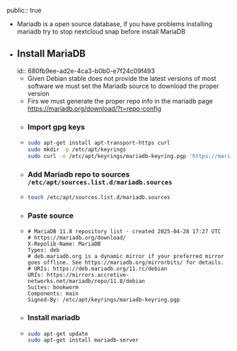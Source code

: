 public:: true

- Mariadb is a open source database, if you have problems installing mariadb try to stop nextcloud snap before install MariaDB
- ## Install MariaDB
  id:: 680fb9ee-ad2e-4ca3-b0b0-e7f24c09f493
	- Given Debian stable does not provide the latest versions of most software we must set the Mariadb source to download the proper version
	- Firs we must generate the proper repo info in the mariadb page https://mariadb.org/download/?t=repo-config
	- ### Import gpg keys
	- ```sh
	  sudo apt-get install apt-transport-https curl
	  sudo mkdir -p /etc/apt/keyrings
	  sudo curl -o /etc/apt/keyrings/mariadb-keyring.pgp 'https://mariadb.org/mariadb_release_signing_key.pgp'
	  ```
	- ### Add Mariadb repo to sources `/etc/apt/sources.list.d/mariadb.sources`
	- ```sh
	  touch /etc/apt/sources.list.d/mariadb.sources
	  ```
	- ### Paste source
	- ```source
	  # MariaDB 11.8 repository list - created 2025-04-28 17:27 UTC
	  # https://mariadb.org/download/
	  X-Repolib-Name: MariaDB
	  Types: deb
	  # deb.mariadb.org is a dynamic mirror if your preferred mirror goes offline. See https://mariadb.org/mirrorbits/ for details.
	  # URIs: https://deb.mariadb.org/11.rc/debian
	  URIs: https://mirrors.accretive-networks.net/mariadb/repo/11.8/debian
	  Suites: bookworm
	  Components: main
	  Signed-By: /etc/apt/keyrings/mariadb-keyring.pgp
	  ```
	- ### Install mariadb
	- ```sh
	  sudo apt-get update
	  sudo apt-get install mariadb-server
	  ```